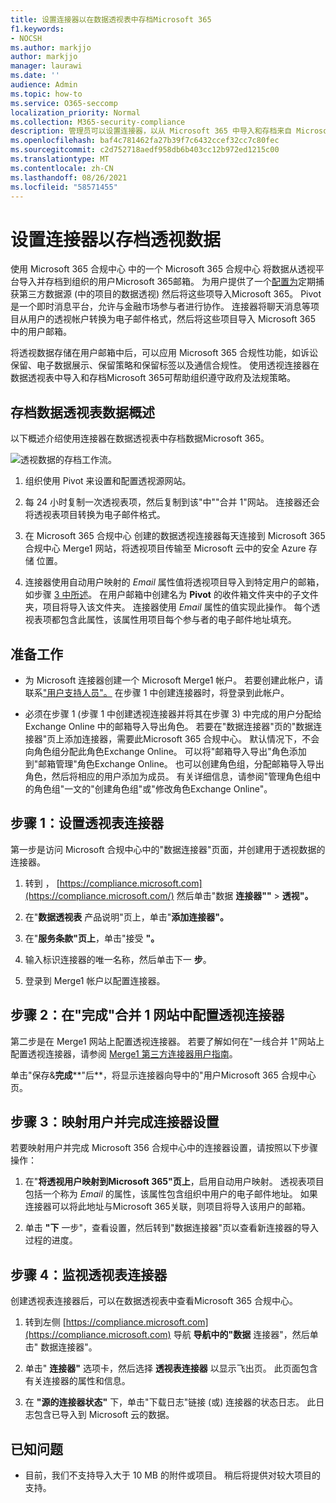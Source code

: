 ```yaml
---
title: 设置连接器以在数据透视表中存档Microsoft 365
f1.keywords:
- NOCSH
ms.author: markjjo
author: markjjo
manager: laurawi
ms.date: ''
audience: Admin
ms.topic: how-to
ms.service: O365-seccomp
localization_priority: Normal
ms.collection: M365-security-compliance
description: 管理员可以设置连接器，以从 Microsoft 365 中导入和存档来自 Microsoft 365。 此连接器允许您存档 Microsoft 365 中第三方数据源的数据，以便您可以使用合规性功能（如合法保留、内容搜索和保留策略）来管理组织的第三方数据。
ms.openlocfilehash: baf4c781462fa27b39f7c6432ccef32cc7c80fec
ms.sourcegitcommit: c2d752718aedf958db6b403cc12b972ed1215c00
ms.translationtype: MT
ms.contentlocale: zh-CN
ms.lasthandoff: 08/26/2021
ms.locfileid: "58571455"
---
```

# <a name="set-up-a-connector-to-archive-pivot-data"></a>设置连接器以存档透视数据

使用 Microsoft 365 合规中心 中的一个 Microsoft 365 合规中心 将数据从透视平台导入并存档到组织的用户Microsoft 365邮箱。 为用户提供了一个[配置为](https://globanet.com/pivot/)定期捕获第三方数据源 (中的项目的数据透视) 然后将这些项导入Microsoft 365。 Pivot 是一个即时消息平台，允许与金融市场参与者进行协作。 连接器将聊天消息等项目从用户的透视帐户转换为电子邮件格式，然后将这些项目导入 Microsoft 365 中的用户邮箱。

将透视数据存储在用户邮箱中后，可以应用 Microsoft 365 合规性功能，如诉讼保留、电子数据展示、保留策略和保留标签以及通信合规性。 使用透视连接器在数据透视表中导入和存档Microsoft 365可帮助组织遵守政府及法规策略。

## <a name="overview-of-archiving-pivot-data"></a>存档数据透视表数据概述

以下概述介绍使用连接器在数据透视表中存档数据Microsoft 365。

![透视数据的存档工作流。](../media/PivotConnectorWorkflow.png)

1. 组织使用 Pivot 来设置和配置透视源网站。

2. 每 24 小时复制一次透视表项，然后复制到该"中""合并 1"网站。 连接器还会将透视表项目转换为电子邮件格式。

3. 在 Microsoft 365 合规中心 创建的数据透视连接器每天连接到 Microsoft 365 合规中心 Merge1 网站，将透视项目传输至 Microsoft 云中的安全 Azure 存储 位置。

4. 连接器使用自动用户映射的 *Email* 属性值将透视项目导入到特定用户的邮箱，如步骤 [3 中所述](#step-3-map-users-and-complete-the-connector-setup)。 在用户邮箱中创建名为 **Pivot** 的收件箱文件夹中的子文件夹，项目将导入该文件夹。 连接器使用 *Email* 属性的值实现此操作。 每个透视表项都包含此属性，该属性用项目每个参与者的电子邮件地址填充。

## <a name="before-you-begin"></a>准备工作

- 为 Microsoft 连接器创建一个 Microsoft Merge1 帐户。 若要创建此帐户，请联系["用户支持人员"。](https://www.veritas.com/content/support/) 在步骤 1 中创建连接器时，将登录到此帐户。

- 必须在步骤 1 (步骤 1 中创建透视连接器并将其在步骤 3) 中完成的用户分配给 Exchange Online 中的邮箱导入导出角色。 若要在"数据连接器"页的"数据连接器"页上添加连接器，需要此Microsoft 365 合规中心。 默认情况下，不会向角色组分配此角色Exchange Online。 可以将"邮箱导入导出"角色添加到"邮箱管理"角色Exchange Online。 也可以创建角色组，分配邮箱导入导出角色，然后将相应的用户添加为成员。 有关详细信息，请参阅"管理角色[](/Exchange/permissions-exo/role-groups#create-role-groups)组中的角色组[](/Exchange/permissions-exo/role-groups#modify-role-groups)"一文的"创建角色组"或"修改角色Exchange Online"。

## <a name="step-1-set-up-the-pivot-connector"></a>步骤 1：设置透视表连接器

第一步是访问 Microsoft 合规中心中的"数据连接器"页面，并创建用于透视数据的连接器。

1. 转到 ， [https://compliance.microsoft.com](https://compliance.microsoft.com/) 然后单击"数据 **连接器""**  >  **透视"。**

2. 在"**数据透视表** 产品说明"页上，单击"**添加连接器"。**

3. 在"**服务条款"页上**，单击"接受 **"。**

4. 输入标识连接器的唯一名称，然后单击下一 **步**。

5. 登录到 Merge1 帐户以配置连接器。

## <a name="step-2-configure-the-pivot-connector-on-the-veritas-merge1-site"></a>步骤 2：在"完成"合并 1 网站中配置透视连接器

第二步是在 Merge1 网站上配置透视连接器。 若要了解如何在"一线合并 1"网站上配置透视连接器，请参阅 [Merge1 第三方连接器用户指南](https://docs.ms.merge1.globanetportal.com/Merge1%20Third-Party%20Connectors%20Pivot%20User%20Guide%20.pdf)。

单击"保存&**完成****"后**，将显示连接器向导中的"用户Microsoft 365 合规中心页。

## <a name="step-3-map-users-and-complete-the-connector-setup"></a>步骤 3：映射用户并完成连接器设置

若要映射用户并完成 Microsoft 356 合规中心中的连接器设置，请按照以下步骤操作：

1. 在"**将透视用户映射到Microsoft 365"页上**，启用自动用户映射。 透视表项目包括一个称为 *Email* 的属性，该属性包含组织中用户的电子邮件地址。 如果连接器可以将此地址与Microsoft 365关联，则项目将导入该用户的邮箱。

2. 单击 **"下** 一步"，查看设置，然后转到"数据连接器"页以查看新连接器的导入过程的进度。

## <a name="step-4-monitor-the-pivot-connector"></a>步骤 4：监视透视表连接器

创建透视表连接器后，可以在数据透视表中查看Microsoft 365 合规中心。

1. 转到左侧 [https://compliance.microsoft.com](https://compliance.microsoft.com) 导航 **导航中的"数据** 连接器"，然后单击" 数据连接器"。

2. 单击" **连接器"** 选项卡，然后选择 **透视表连接器** 以显示飞出页。 此页面包含有关连接器的属性和信息。

3. 在 **"源的连接器状态"** 下，单击"下载日志"链接 (或) 连接器的状态日志。 此日志包含已导入到 Microsoft 云的数据。

## <a name="known-issues"></a>已知问题

- 目前，我们不支持导入大于 10 MB 的附件或项目。 稍后将提供对较大项目的支持。